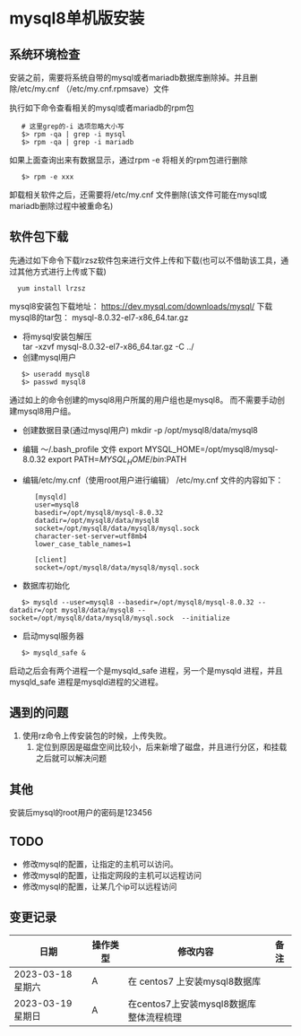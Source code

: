 # mysql8单机版安装


## 系统环境检查
安装之前，需要将系统自带的mysql或者mariadb数据库删除掉。并且删除/etc/my.cnf （/etc/my.cnf.rpmsave）文件

执行如下命令查看相关的mysql或者mariadb的rpm包
```shell
   # 这里grep的-i 选项忽略大小写
   $> rpm -qa | grep -i mysql
   $> rpm -qa | grep -i mariadb 
```
如果上面查询出来有数据显示，通过rpm -e 将相关的rpm包进行删除
```shell
   $> rpm -e xxx 
```

卸载相关软件之后，还需要将/etc/my.cnf 文件删除(该文件可能在mysql或mariadb删除过程中被重命名)


## 软件包下载
先通过如下命令下载lrzsz软件包来进行文件上传和下载(也可以不借助该工具，通过其他方式进行上传或下载)

```shell
  yum install lrzsz 
```
mysql8安装包下载地址： https://dev.mysql.com/downloads/mysql/
下载mysql8的tar包： mysql-8.0.32-el7-x86_64.tar.gz
*  将mysql安装包解压   
      tar -xzvf mysql-8.0.32-el7-x86_64.tar.gz -C ../
*  创建mysql用户
```shell
   $> useradd mysql8
   $> passwd mysql8
```
   通过如上的命令创建的mysql8用户所属的用户组也是mysql8。 而不需要手动创建mysql8用户组。 

* 创建数据目录(通过mysql用户)
  mkdir -p /opt/mysql8/data/mysql8 

* 编辑 ～/.bash_profile 文件
   export MYSQL_HOME=/opt/mysql8/mysql-8.0.32
   export PATH=$MYSQL_HOME/bin:$PATH
* 编辑/etc/my.cnf（使用root用户进行编辑）
   /etc/my.cnf 文件的内容如下：
   ```text
      [mysqld]
      user=mysql8
      basedir=/opt/mysql8/mysql-8.0.32
      datadir=/opt/mysql8/data/mysql8
      socket=/opt/mysql8/data/mysql8/mysql.sock
      character-set-server=utf8mb4
      lower_case_table_names=1

      [client]
      socket=/opt/mysql8/data/mysql8/mysql.sock
   ```
* 数据库初始化 
```shell
   $> mysqld --user=mysql8 --basedir=/opt/mysql8/mysql-8.0.32 --datadir=/opt mysql8/data/mysql8 --socket=/opt/mysql8/data/mysql8/mysql.sock  --initialize
```

* 启动mysql服务器
```shell
   $> mysqld_safe & 
```
   启动之后会有两个进程一个是mysqld_safe 进程，另一个是mysqld 进程，并且mysqld_safe 进程是mysqld进程的父进程。 



## 遇到的问题
1. 使用rz命令上传安装包的时候，上传失败。
   1. 定位到原因是磁盘空间比较小，后来新增了磁盘，并且进行分区，和挂载之后就可以解决问题


## 其他
安装后mysql的root用户的密码是123456


## TODO
* 修改mysql的配置，让指定的主机可以访问。
* 修改mysql的配置，让指定网段的主机可以远程访问
* 修改mysql的配置，让某几个ip可以远程访问



## 变更记录

| 日期              | 操作类型 | 修改内容                                               | 备注 |
| ----------------- | -------- | ------------------------------------------------------ | ---- |
| 2023-03-18 星期六 | A        | 在 centos7 上安装mysql8数据库                   |      |
| 2023-03-19 星期日 | A        | 在centos7上安装mysql8数据库整体流程梳理                   |      |

